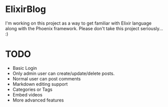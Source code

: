 # ElixirBlog

I'm working on this project as a way to get familiar with Elixir language along with the Phoenix framework.
Please don't take this project seriously... :)

# TODO
- Basic Login
- Only admin user can create/update/delete posts.
- Normal user can post comments
- Markdown editing support
- Categories or Tags
- Embed videos
- More advanced features
